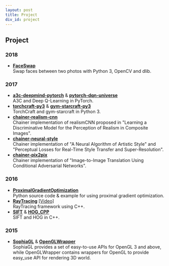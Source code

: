 ```yaml
---
layout: post
title: Project
div_id: project
---
```


## Project
### 2018
* **[FaceSwap](https://github.com/wuhuikai/FaceSwap)**    
  Swap faces between two photos with Python 3, OpenCV and dlib.
### 2017
* **[a3c-deepmind-pytorch](https://github.com/wuhuikai/a3c-deepmind-pytorch)** & **[pytorch-dqn-universe](https://github.com/wuhuikai/pytorch-dqn-universe)**        
  A3C and Deep Q-Learning in PyTorch.
* **[torchcraft-py3](https://github.com/wuhuikai/torchcraft-py3)** & **[gym-starcraft-py3](https://github.com/wuhuikai/gym-starcraft-py3)**   
  TorchCraft and gym-starcraft in Python 3.
* **[chainer-realism-cnn](https://github.com/wuhuikai/chainer-realism-cnn)**    
  Chainer implementation of realismCNN proposed in "Learning a Discriminative Model for the Perception of Realism in Composite Images".
* **[chainer-neural-style](https://github.com/wuhuikai/chainer-neural-style)**    
  Chainer implementation of "A Neural Algorithm of Artistic Style" and "Perceptual Losses for Real-Time Style Transfer and Super-Resolution".
* **[chainer-pix2pix](https://github.com/wuhuikai/chainer-pix2pix)**   
  Chainer implementation of "Image-to-Image Translation Using Conditional Adversarial Networks".
### 2016
* **[ProximalGradientOptimization](https://github.com/wuhuikai/ProximalGradientOptimization)**    
  Python source code & example for using proximal gradient optimization.
* **[RayTracing](https://github.com/wuhuikai/RayTracing)** [[Video]](http://v.youku.com/v_show/id_XMTU3MTE3NzI4NA==.html?spm=a2h3j.8428770.3416059.1)       
  RayTracing framework using C++.   
* **[SIFT](https://github.com/wuhuikai/SIFT)** & **[HOG_CPP](https://github.com/wuhuikai/HOG_CPP)**     
  SIFT and HOG in C++.
### 2015
* **[SophiaGL](https://github.com/wuhuikai/SophiaGL)** & **[OpenGLWrapper](https://github.com/wuhuikai/OpenGLWrapper)**   
  SophiaGL provides a set of easy-to-use APIs for OpenGL 3 and above, while OpenGLWrapper contains wrappers for OpenGL to provide easy_use API for rendering 3D world.
